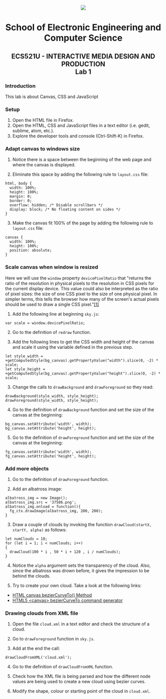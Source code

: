 <div align="center">
  <img src="https://www.qmul.ac.uk/blizard/media/blizard/images/logos/QMUL_White.png" />

# School of Electronic Engineering and Computer  Science

## ECS521U - INTERACTIVE MEDIA DESIGN AND PRODUCTION</br>Lab 1
</div>

### Introduction
This lab is about Canvas, CSS and JavaScript

### Setup

1. Open the HTML file in Firefox.
2. Open the HTML, CSS and JavaScript files in a text editor (i.e. gedit, sublime, atom, etc.).
3. Explore the developer tools and console (Ctrl-Shift-K) in Firefox.

### Adapt canvas to windows size

1. Notice there is a space between the beginning of the web page and where the canvas is displayed.

2. Eliminate this space by adding the following rule to `layout.css` file:

```
html, body {
  width: 100%;
  height: 100%;
  margin: 0;
  border: 0;
  overflow: hidden; /* Disable scrollbars */
  display: block; /* No floating content on sides */
}
```

3. Make the canvas fit 100% of the page by adding the following rule to `layout.css` file:

```
canvas {
  width: 100%;
  height: 100%;
  position: absolute;
}
```

### Scale canvas when window is resized

Here we will use the `window` property `devicePixelRatio` that "returns the ratio of the resolution in physical pixels to the resolution in CSS pixels for the current display device. This value could also be interpreted as the ratio of pixel sizes: the size of one CSS pixel to the size of one physical pixel. In simpler terms, this tells the browser how many of the screen's actual pixels should be used to draw a single CSS pixel."[\[1\]](https://developer.mozilla.org/en-US/docs/Web/API/Window/devicePixelRatio)

1. Add the following line at beginning `sky.js`:

```
var scale = window.devicePixelRatio;
```

2. Go to the definition of `redraw` function.

3. Add the following lines to get the CSS width and height of the canvas and scale it using the variable defined in the previous step.

```
let style_width = +getComputedStyle(bg_canvas).getPropertyValue("width").slice(0, -2) * scale;
let style_height = +getComputedStyle(bg_canvas).getPropertyValue("height").slice(0, -2) * scale;
```

3. Change the calls to `drawBackground` and `drawForeground` so they read:

```
drawBackground(style_width, style_height);
drawForeground(style_width, style_height);
```

4. Go to the definition of `drawBackground` function and set the size of the canvas at the beginning:

```
bg_canvas.setAttribute('width', width);
bg_canvas.setAttribute('height', height);
```

5. Go to the definition of `drawForeground` function and set the size of the canvas at the beginning:

```
fg_canvas.setAttribute('width', width);
fg_canvas.setAttribute('height', height);
```

### Add more objects

1. Go to the definition of `drawForeground` function.

2. Add an albatross image:

```
albatross_img = new Image();
albatross_img.src = '37586.png';
albatross_img.onload = function(){
  fg_ctx.drawImage(albatross_img, 200, 200);
}
```

3. Draw a couple of clouds by invoking the function `drawCloud(startX, startY, alpha)` as follows:

```
let numClouds = 10;
for (let i = 1; i < numClouds; i++)
{
  drawCloud(100 * i , 50 * i + 120 , i / numClouds);
}
```

4. Notice the `alpha` argument sets the transparency of the cloud. Also, since the albatross was drown before, it gives the impression to be behind the clouds.

5. Try to create your own cloud. Take a look at the following links:
* [HTML canvas bezierCurveTo() Method](https://www.w3schools.com/tags/canvas_beziercurveto.asp)
* [HTML5 \<canvas\> bezierCurveTo command generator](http://www.victoriakirst.com/beziertool/)

### Drawing clouds from XML file

1. Open the file `cloud.xml` in a text editor and check the structure of a cloud.

2. Go to `drawForeground` function in `sky.js`.

3. Add at the end the call:

```
drawCloudFromXML('cloud.xml');
```

4. Go to the definition of `drawCloudFromXML` function.

5. Check how the XML file is being parsed and how the different node values are being used to create a new cloud using bezier curves.

6. Modify the shape, colour or starting point of the cloud in `cloud.xml`.
